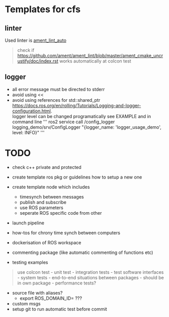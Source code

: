 # Templates for cfs

## linter
Used linter is [ament_lint_auto](https://github.com/ament/ament_lint/blob/master/ament_lint_auto/doc/index.rst)
> check if https://github.com/ament/ament_lint/blob/master/ament_cmake_uncrustify/doc/index.rst works automatically at colcon test


## logger
- all error message must be directed to stderr
- avoid using <<
- avoid using references for std::shared_ptr
https://docs.ros.org/en/rolling/Tutorials/Logging-and-logger-configuration.html.  
logger level can be changed programatically see EXAMPLE and in command line
'''
ros2 service call /config_logger logging_demo/srv/ConfigLogger "{logger_name: 'logger_usage_demo', level: INFO}"
'''

# TODO
- check c++ private and protected
- create template ros pkg or guidelines how to setup a new one
- create template node which includes
    - timesynch between messages
    - publish and subscribe
    - use ROS parameters
    - seperate ROS specific code from other
- launch pipeline
- how-tos for chrony time synch between computers
- dockerisation of ROS workspace

- commenting package (like automatic commenting of functions etc)
- testing examples
> use colcon test
    - unit test
    - integration tests
        - test software interfaces
    - system tests 
        - end-to-end situations between packages
        - should be in own package
    - performance tests?

- source file with aliases?
    - export ROS_DOMAIN_ID= ???
- custom msgs
- setup git to run automatic test before commit